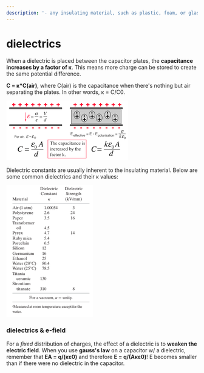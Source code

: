 ```yaml
---
description: '- any insulating material, such as plastic, foam, or glass.'
---
```


# dielectrics

When a dielectric is placed between the capacitor plates, the **capacitance increases by a factor of κ**. This means more charge can be stored to create the same potential difference.

**C = κ\*C(air)**, where C(air) is the capacitance when there's nothing but air separating the plates. In other words, κ = C/C0.

![](<../.gitbook/assets/download (1) (1).png>)

Dielectric constants are usually inherent to the insulating material. Below are some common dielectrics and their κ values:

![](<../.gitbook/assets/image (5) (1) (1).png>)

### dielectrics & e-field

For a _fixed_ distribution of charges, the effect of a dielectric is to **weaken the electric field**. When you use **gauss's law** on a capacitor w/ a dielectric, remember that **EA = q/(κε0)** and therefore **E = q/(Aκε0)**! E becomes smaller than if there were no dielectric in the capacitor.
